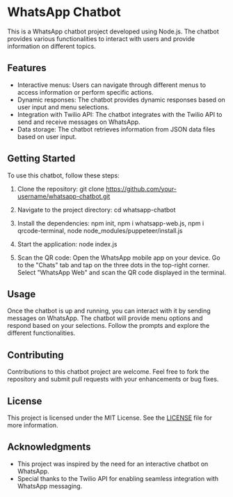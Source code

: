 # WhatsApp Chatbot

This is a WhatsApp chatbot project developed using Node.js. The chatbot provides various functionalities to interact with users and provide information on different topics.

## Features

- Interactive menus: Users can navigate through different menus to access information or perform specific actions.
- Dynamic responses: The chatbot provides dynamic responses based on user input and menu selections.
- Integration with Twilio API: The chatbot integrates with the Twilio API to send and receive messages on WhatsApp.
- Data storage: The chatbot retrieves information from JSON data files based on user input.

## Getting Started

To use this chatbot, follow these steps:

1. Clone the repository: git clone https://github.com/your-username/whatsapp-chatbot.git
2. Navigate to the project directory: cd whatsapp-chatbot
3. Install the dependencies: npm init,
                             npm i whatsapp-web.js,
                             npm i qrcode-terminal,
                             node node_modules/puppeteer/install.js
   
5. Start the application: node index.js
6. Scan the QR code:
            Open the WhatsApp mobile app on your device.
            Go to the "Chats" tab and tap on the three dots in the top-right corner.
            Select "WhatsApp Web" and scan the QR code displayed in the terminal.
## Usage

Once the chatbot is up and running, you can interact with it by sending messages on WhatsApp. The chatbot will provide menu options and respond based on your selections. Follow the prompts and explore the different functionalities.

## Contributing

Contributions to this chatbot project are welcome. Feel free to fork the repository and submit pull requests with your enhancements or bug fixes.

## License

This project is licensed under the MIT License. See the [LICENSE](LICENSE) file for more information.

## Acknowledgments

- This project was inspired by the need for an interactive chatbot on WhatsApp.
- Special thanks to the Twilio API for enabling seamless integration with WhatsApp messaging.

